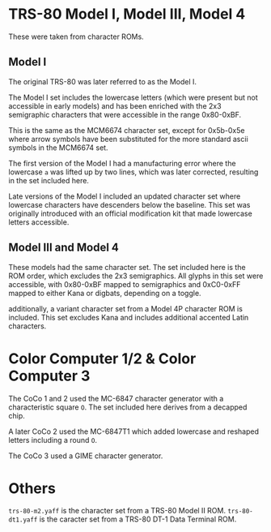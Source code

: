 TRS-80 Model I, Model III, Model 4
==================================

These were taken from character ROMs. 

Model I
-------

The original TRS-80 was later referred to as the Model I.

The Model I set includes the lowercase letters (which were present but not accessible in early models) 
and has been enriched with the 2x3 semigraphic characters that were accessible in the range 0x80-0xBF.

This is the same as the MCM6674 character set, except for 0x5b-0x5e where arrow symbols have been substituted for the more standard ascii symbols in the MCM6674 set. 

The first version of the Model I had a manufacturing error where the lowercase `a` was lifted up by two lines, which was later corrected, resulting in the set included here.

Late versions of the Model I included an updated character set where lowercase characters have descenders below the baseline. 
This set was originally introduced with an official modification kit that made lowercase letters accessible.


Model III and Model 4
---------------------

These models had the same character set. The set included here is the ROM order,
which excludes the 2x3 semigraphics. All glyphs in this set were accessible, with 0x80-0xBF mapped to semigraphics and 0xC0-0xFF mapped to either Kana or digbats, depending on a toggle. 

additionally, a variant character set from a Model 4P character ROM is included. 
This set excludes Kana and includes additional accented Latin characters. 


Color Computer 1/2 & Color Computer 3
=====================================

The CoCo 1 and 2 used the MC-6847 character generator with a characteristic square `O`. 
The set included here derives from a decapped chip.

A later CoCo 2 used the MC-6847T1 which added lowercase and reshaped letters including a round `O`.

The CoCo 3 used a GIME character generator.


Others
======

`trs-80-m2.yaff` is the character set from a TRS-80 Model II ROM.
`trs-80-dt1.yaff` is the caracter set from a TRS-80 DT-1 Data Terminal ROM.
